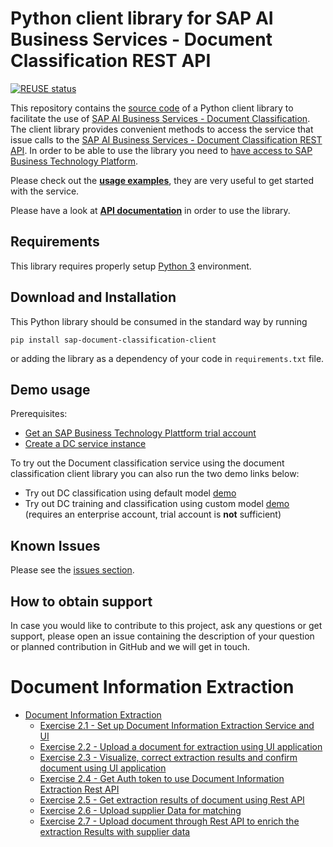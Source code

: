 <!--
SPDX-FileCopyrightText: 2020 2019-2020 SAP SE

SPDX-License-Identifier: Apache-2.0
-->

# Python client library for SAP AI Business Services - Document Classification REST API

[![REUSE status](https://api.reuse.software/badge/github.com/SAP/document-classification-client)](https://api.reuse.software/info/github.com/SAP/document-classification-client)

This repository contains the [source code](sap_document_classification_client) of a Python client library to facilitate the use of [SAP AI Business Services - Document Classification](https://help.sap.com/dc). The client library provides convenient methods to access the service that issue calls to the [SAP AI Business Services - Document Classification REST API](https://help.sap.com/viewer/ca60cd2ed44f4261a3ae500234c46f37/SHIP/en-US/c1045a561faf4ba0ae2b0e7713f5e6c4.html). In order to be able to use the library you need to [have access to SAP Business Technology Platform](https://www.sap.com/products/cloud-platform/get-started.html).

Please check out the [**usage examples**](./examples), they are very useful to get started with the service.

Please have a look at [**API documentation**](./API.md) in order to use the library.

## Requirements

This library requires properly setup [Python 3](https://www.python.org/downloads/) environment.

## Download and Installation

This Python library should be consumed in the standard way by running

```pip install sap-document-classification-client```

or adding the library as a dependency of your code in `requirements.txt` file.

## Demo usage

Prerequisites:
* [Get an SAP Business Technology Plattform trial account](https://developers.sap.com/tutorials/hcp-create-trial-account.html)
* [Create a DC service instance](https://developers.sap.com/tutorials/cp-aibus-dc-service-instance.html)

To try out the Document classification service using the document classification client
library you can also run the two demo links below:
* Try out DC classification using default model [demo](https://mybinder.org/v2/gh/SAP/business-document-processing/main?filepath=examples%2Fclassification_default_model.ipynb)
* Try out DC training and classification using custom model [demo](https://mybinder.org/v2/gh/SAP/business-document-processing/main?filepath=examples%2Ftrain_and_evaluate_custom_model.ipynb) (requires an enterprise account, trial account is **not** sufficient)
## Known Issues

Please see the [issues section](https://github.com/SAP/document-classification-client/issues).

## How to obtain support

In case you would like to contribute to this project, ask any questions or get support, please open an issue containing the description of your question or planned contribution in GitHub and we will get in touch.

# Document Information Extraction

- [Document Information Extraction](doc_inf_ext_exercises/)
    - [Exercise 2.1 - Set up Document Information Extraction Service and UI](doc_inf_ext_exercises#exercise-21---setup-document-information-extraction-service-and-ui)
    - [Exercise 2.2 - Upload a document for extraction using UI application](doc_inf_ext_exercises#exercise-22---upload-documents-for-extraction-using-ui-application)
    - [Exercise 2.3 - Visualize, correct extraction results and confirm document using UI application](doc_inf_ext_exercises#exercise-23---visualize-correct-extraction-results-and-confirm-document-using-ui-application)
    - [Exercise 2.4 - Get Auth token to use Document Information Extraction Rest API](doc_inf_ext_exercises#exercise-24---get-auth-token-to-use-document-information-extraction-rest-api)
    - [Exercise 2.5 - Get extraction results of document using Rest API](doc_inf_ext_exercises#exercise-25---get-extraction-results-of-document-using-rest-api)
    - [Exercise 2.6 - Upload supplier Data for matching](doc_inf_ext_exercises#exercise-26---upload-supplier-data-for-matching)
    - [Exercise 2.7 - Upload document through Rest API to enrich the extraction Results with supplier data](doc_inf_ext_exercises#exercise-27---upload-document-through-rest-api-to-enrich-the-extraction-results-with-supplier-data)
